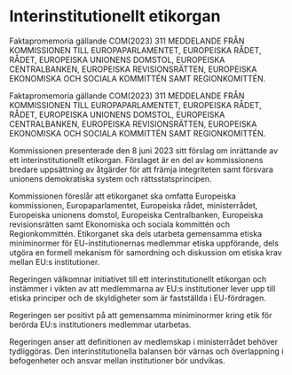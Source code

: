 # Interinstitutionellt etikorgan

Faktapromemoria gällande COM(2023) 311 MEDDELANDE FRÅN KOMMISSIONEN TILL EUROPAPARLAMENTET, EUROPEISKA RÅDET, RÅDET, EUROPEISKA UNIONENS DOMSTOL, EUROPEISKA CENTRALBANKEN, EUROPEISKA REVISIONSRÄTTEN, EUROPEISKA EKONOMISKA OCH SOCIALA KOMMITTÉN SAMT REGIONKOMITTÉN.

Faktapromemoria gällande COM(2023) 311 MEDDELANDE FRÅN KOMMISSIONEN TILL EUROPAPARLAMENTET, EUROPEISKA RÅDET, RÅDET, EUROPEISKA UNIONENS DOMSTOL, EUROPEISKA CENTRALBANKEN, EUROPEISKA REVISIONSRÄTTEN, EUROPEISKA EKONOMISKA OCH SOCIALA KOMMITTÉN SAMT REGIONKOMITTÉN.

Kommissionen presenterade den 8 juni 2023 sitt förslag om inrättande av ett interinstitutionellt etikorgan. Förslaget är en del av kommissionens bredare uppsättning av åtgärder för att främja integriteten samt försvara unionens demokratiska system och rättsstatsprincipen.

Kommissionen föreslår att etikorganet ska omfatta Europeiska kommissionen, Europaparlamentet, Europeiska rådet, ministerrådet, Europeiska unionens domstol, Europeiska Centralbanken, Europeiska revisionsrätten samt Ekonomiska och sociala kommittén och Regionkommittén. Etikorganet ska dels utarbeta gemensamma etiska miniminormer för EU-institutionernas medlemmar etiska uppförande, dels utgöra en formell mekanism för samordning och diskussion om etiska krav mellan EU:s institutioner.

Regeringen välkomnar initiativet till ett interinstitutionellt etikorgan och
instämmer i vikten av att medlemmarna av EU:s institutioner lever upp till
etiska principer och de skyldigheter som är fastställda i EU-fördragen.

Regeringen ser positivt på att gemensamma miniminormer kring etik för berörda EU:s institutioners medlemmar utarbetas.

Regeringen anser att definitionen av medlemskap i ministerrådet behöver tydliggöras. Den interinstitutionella balansen bör värnas och överlappning i befogenheter och ansvar mellan institutioner bör undvikas.
